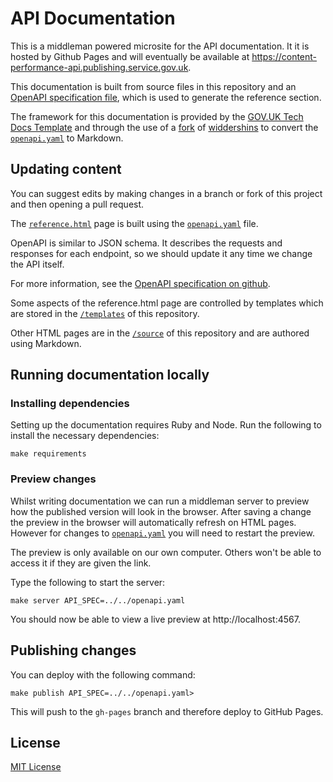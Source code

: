 # API Documentation
This is a middleman powered microsite for the API documentation. It
it is hosted by Github Pages and will eventually be available at https://content-performance-api.publishing.service.gov.uk.

This documentation is built from source files in this repository and an
[OpenAPI specification file](https://github.com/OAI/OpenAPI-Specification), which is used to generate the reference section.

The framework for this documentation
is provided by the [GOV.UK Tech Docs Template][tech-docs-template] and through
the use of a [fork][forked-widdershins] of [widdershins][widdershins] to
convert the [`openapi.yaml`][openapi] to Markdown.

## Updating content
You can suggest edits by making changes in a branch or fork of this project and then opening a pull request.

The [`reference.html`][reference-page] page is built using the [`openapi.yaml`][openapi] file.

OpenAPI is similar to JSON schema. It describes the requests and responses for each endpoint, so we should update it any time we change the API itself.

For more information, see the [OpenAPI specification on github](https://github.com/OAI/OpenAPI-Specification/blob/master/versions/3.0.0.md).

Some aspects of the reference.html
page are controlled by templates which are stored in the
[`/templates`][templates-dir] of this repository.

Other HTML pages are in the [`/source`][source-dir] of this repository and are
authored using Markdown.

## Running documentation locally

### Installing dependencies

Setting up the documentation requires Ruby and Node. Run the following to
install the necessary dependencies:

```
make requirements
```

### Preview changes

Whilst writing documentation we can run a middleman server to preview how the
published version will look in the browser. After saving a change the preview in
the browser will automatically refresh on HTML pages. However for changes to
[`openapi.yaml`][openapi] you will need to restart the preview.

The preview is only available on our own computer. Others won't be able to
access it if they are given the link.

Type the following to start the server:

```
make server API_SPEC=../../openapi.yaml
```

You should now be able to view a live preview at http://localhost:4567.

## Publishing changes

You can deploy with the following command:

```
make publish API_SPEC=../../openapi.yaml>
```

This will push to the `gh-pages` branch and therefore deploy to GitHub Pages.

## License

[MIT License](LICENSE)

[forked-widdershins]: https://github.com/alphagov/widdershins
[widdershins]: https://github.com/Mermade/widdershins
[openapi]: https://github.com/alphagov/content-performance-manager/blob/master/openapi.yaml
[content-store]: https://github.com/alphagov/content-store
[templates-dir]: https://github.com/alphagov/govuk-content-api-docs/tree/master/templates
[source-dir]: https://github.com/alphagov/govuk-content-api-docs/tree/master/source
[reference-page]: https://content-api.publishing.service.gov.uk/reference.html
[tech-docs-template]: https://github.com/alphagov/tech-docs-template
[rvm]: https://www.ruby-lang.org/en/documentation/installation/#managers
[bundler]: http://bundler.io/
